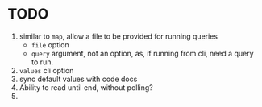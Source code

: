 TODO
====

1. similar to `map`, allow a file to be provided for running queries
	-	`file` option
	-	`query` argument, not an option, as, if running from cli, need a query to run. 
2. `values` cli option
3. sync default values with code docs
4. Ability to read until end, without polling?
5. 
